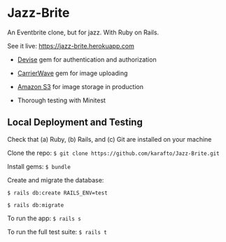 # Jazz-Brite

An Eventbrite clone, but for jazz. With Ruby on Rails.

See it live: https://jazz-brite.herokuapp.com

* [Devise](https://github.com/plataformatec/devise) gem for authentication and authorization

* [CarrierWave](https://github.com/carrierwaveuploader/carrierwave) gem for image uploading

* [Amazon S3](https://aws.amazon.com/s3/) for image storage in production

* Thorough testing with Minitest

## Local Deployment and Testing

Check that (a) Ruby, (b) Rails, and (c) Git are installed on your machine

Clone the repo: `$ git clone https://github.com/karafto/Jazz-Brite.git`

Install gems: `$ bundle`

Create and migrate the database:

`$ rails db:create RAILS_ENV=test`

`$ rails db:migrate`

To run the app: `$ rails s`

To run the full test suite: `$ rails t`
